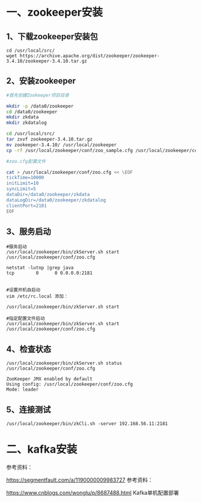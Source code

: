 # 一、zookeeper安装

## 1、下载zookeeper安装包

```
cd /usr/local/src/
wget https://archive.apache.org/dist/zookeeper/zookeeper-3.4.10/zookeeper-3.4.10.tar.gz
```

## 2、安装zookeeper
```bash
#首先创建Zookeeper项目目录

mkdir -p /data0/zookeeper
cd /data0/zookeeper
mkdir zkdata
mkdir zkdatalog

cd /usr/local/src/
tar zxvf zookeeper-3.4.10.tar.gz
mv zookeeper-3.4.10/ /usr/local/zookeeper
cp -rf /usr/local/zookeeper/conf/zoo_sample.cfg /usr/local/zookeeper/conf/zoo.cfg

#zoo.cfg配置文件

cat > /usr/local/zookeeper/conf/zoo.cfg << \EOF
tickTime=10000
initLimit=10
syncLimit=5
dataDir=/data0/zookeeper/zkdata
dataLogDir=/data0/zookeeper/zkdatalog
clientPort=2181
EOF
```

## 3、服务启动
```
#服务启动
/usr/local/zookeeper/bin/zkServer.sh start /usr/local/zookeeper/conf/zoo.cfg

netstat -lutnp |grep java
tcp        0      0 0.0.0.0:2181  


#设置开机自启动
vim /etc/rc.local 添加：

/usr/local/zookeeper/bin/zkServer.sh start

#指定配置文件启动
/usr/local/zookeeper/bin/zkServer.sh start /usr/local/zookeeper/conf/zoo.cfg
```

## 4、检查状态
```
/usr/local/zookeeper/bin/zkServer.sh status /usr/local/zookeeper/conf/zoo.cfg

ZooKeeper JMX enabled by default
Using config: /usr/local/zookeeper/conf/zoo.cfg
Mode: leader
```

## 5、连接测试

```
/usr/local/zookeeper/bin/zkCli.sh -server 192.168.56.11:2181

```

# 二、kafka安装


参考资料：

https://segmentfault.com/a/1190000009983727
参考资料：

https://www.cnblogs.com/wonglu/p/8687488.html  Kafka单机配置部署
